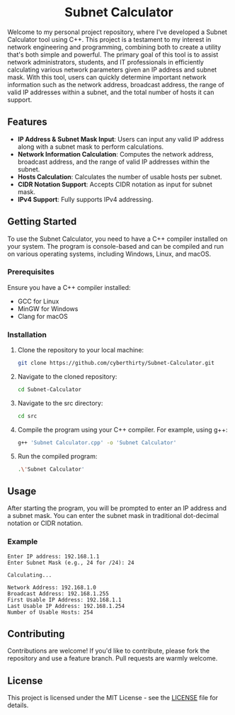 <div align="center">
  
  # Subnet Calculator
  
</div>

Welcome to my personal project repository, where I've developed a Subnet Calculator tool using C++. This project is a testament to my interest in network engineering and programming, combining both to create a utility that's both simple and powerful. The primary goal of this tool is to assist network administrators, students, and IT professionals in efficiently calculating various network parameters given an IP address and subnet mask. With this tool, users can quickly determine important network information such as the network address, broadcast address, the range of valid IP addresses within a subnet, and the total number of hosts it can support.

## Features

- **IP Address & Subnet Mask Input**: Users can input any valid IP address along with a subnet mask to perform calculations.
- **Network Information Calculation**: Computes the network address, broadcast address, and the range of valid IP addresses within the subnet.
- **Hosts Calculation**: Calculates the number of usable hosts per subnet.
- **CIDR Notation Support**: Accepts CIDR notation as input for subnet mask.
- **IPv4 Support**: Fully supports IPv4 addressing.

## Getting Started

To use the Subnet Calculator, you need to have a C++ compiler installed on your system. The program is console-based and can be compiled and run on various operating systems, including Windows, Linux, and macOS.

### Prerequisites

Ensure you have a C++ compiler installed:
- GCC for Linux
- MinGW for Windows
- Clang for macOS

### Installation

1. Clone the repository to your local machine:
    ```bash
    git clone https://github.com/cyberthirty/Subnet-Calculator.git
    ```
2. Navigate to the cloned repository:
    ```bash
    cd Subnet-Calculator
    ```
3. Navigate to the src directory:
    ```bash
    cd src
    ```

4. Compile the program using your C++ compiler. For example, using g++:
    ```bash
    g++ 'Subnet Calculator.cpp' -o 'Subnet Calculator'
    ```
5. Run the compiled program:
    ```bash
    .\'Subnet Calculator'
    ```

## Usage

After starting the program, you will be prompted to enter an IP address and a subnet mask. You can enter the subnet mask in traditional dot-decimal notation or CIDR notation.

### Example

```
Enter IP address: 192.168.1.1
Enter Subnet Mask (e.g., 24 for /24): 24

Calculating...

Network Address: 192.168.1.0
Broadcast Address: 192.168.1.255
First Usable IP Address: 192.168.1.1
Last Usable IP Address: 192.168.1.254
Number of Usable Hosts: 254
```

## Contributing

Contributions are welcome! If you'd like to contribute, please fork the repository and use a feature branch. Pull requests are warmly welcome.

## License

This project is licensed under the MIT License - see the [LICENSE](LICENSE) file for details.

